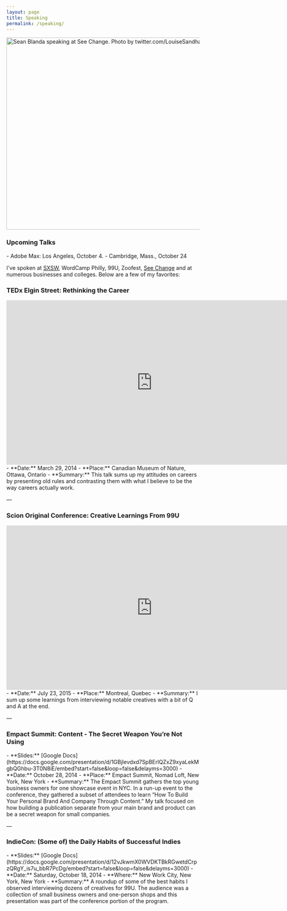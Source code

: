 ```yaml
---
layout: page
title: Speaking
permalink: /speaking/
---
```

<img src="/images/blanda_speaking.jpg" width="760" height="500" alt="Sean Blanda speaking at See Change. Photo by twitter.com/LouiseSandhaus">

<h3>Upcoming Talks</h3>
- Adobe Max: Los Angeles, October 4.
- Cambridge, Mass., October 24

I've spoken at [SXSW](http://austin2012.sched.org/speaker/seanblanda1), WordCamp Philly, 99U, Zoofest, [See Change](http://www.seechangeconference.org/) and at numerous businesses and colleges. Below are a few of my favorites:

<h3>TEDx Elgin Street: Rethinking the Career</h3>
<iframe width="760" height="428" src="https://www.youtube.com/embed/lpOh4cTtvNE" frameborder="0" allowfullscreen></iframe>
- **Date:** March 29, 2014
- **Place:** Canadian Museum of Nature, Ottawa, Ontario
- **Summary:** This talk sums up my attitudes on careers by presenting old rules and contrasting them with what I believe to be the way careers actually work.
<p class="center">—</p>
<h3>Scion Original Conference: Creative Learnings From 99U</h3>
<iframe width="760" height="428" src="https://www.youtube.com/embed/HIWhPukD6Lk" frameborder="0" allowfullscreen></iframe>
- **Date:** July 23, 2015
- **Place:** Montreal, Quebec
- **Summary:** I sum up some learnings from interviewing notable creatives with a bit of Q and A at the end.
<p class="center">—</p>
<h3>Empact Summit: Content - The Secret Weapon You’re Not Using</h3>
- **Slides:** [Google Docs](https://docs.google.com/presentation/d/1GBjlevdxd7SpBErlQZxZ9xyaLekMgbQGhbu-3T0N8iE/embed?start=false&loop=false&delayms=3000)
- **Date:** October 28, 2014
- **Place:** Empact Summit, Nomad Loft, New York, New York
- **Summary:** The Empact Summit gathers the top young business owners for one showcase event in NYC. In a run-up event to the conference, they gathered a subset of attendees to learn “How To Build Your Personal Brand And Company Through Content.” My talk focused on how building a publication separate from your main brand and product can be a secret weapon for small companies.
<p class="center">—</p>
<h3>IndieCon: (Some of) the Daily Habits of Successful Indies</h3>
- **Slides:** [Google Docs](https://docs.google.com/presentation/d/12vJkwmX0WVDKTBkRGwetdCrpzQRgY_is7u_bbR7PcDg/embed?start=false&loop=false&delayms=3000)
- **Date:** Saturday, October 18, 2014
- **Where:** New Work City, New York, New York
- **Summary:** A roundup of some of the best habits I observed interviewing dozens of creatives for 99U. The audience was a collection of small business owners and one-person shops and this presentation was part of the conference portion of the program.
